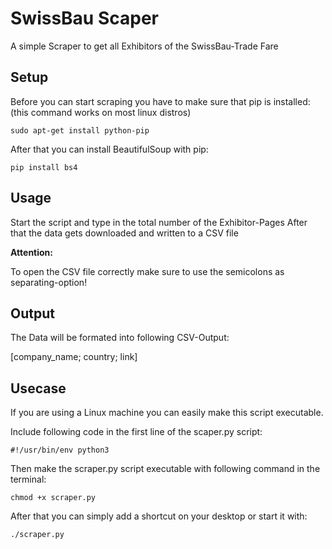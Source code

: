 # SwissBau Scaper
A simple Scraper to get all Exhibitors of the SwissBau-Trade Fare


## Setup

Before you can start scraping you have to make sure that pip is installed:
(this command works on most linux distros)
```
sudo apt-get install python-pip
```


After that you can install BeautifulSoup with pip:
```
pip install bs4
```



## Usage
Start the script and type in the total number of the Exhibitor-Pages
After that the data gets downloaded and written to a CSV file


**Attention:**

To open the CSV file correctly make sure to use the semicolons as separating-option!


## Output

The Data will be formated into following CSV-Output:

[company_name; country; link]


## Usecase

If you are using a Linux machine you can easily make this script executable.

Include following code in the first line of the scaper.py script:
```
#!/usr/bin/env python3
```

Then make the scraper.py script executable with following command in the terminal:
```
chmod +x scraper.py
```

After that you can simply add a shortcut on your desktop or start it with:
```
./scraper.py
```
